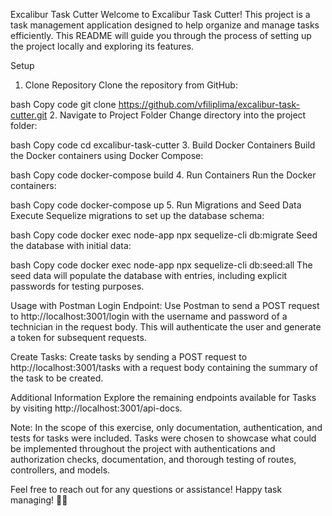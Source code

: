 Excalibur Task Cutter
Welcome to Excalibur Task Cutter! This project is a task management application designed to help organize and manage tasks efficiently. This README will guide you through the process of setting up the project locally and exploring its features.

Setup

1. Clone Repository
   Clone the repository from GitHub:

bash
Copy code
git clone https://github.com/vfiliplima/excalibur-task-cutter.git 2. Navigate to Project Folder
Change directory into the project folder:

bash
Copy code
cd excalibur-task-cutter 3. Build Docker Containers
Build the Docker containers using Docker Compose:

bash
Copy code
docker-compose build 4. Run Containers
Run the Docker containers:

bash
Copy code
docker-compose up 5. Run Migrations and Seed Data
Execute Sequelize migrations to set up the database schema:

bash
Copy code
docker exec node-app npx sequelize-cli db:migrate
Seed the database with initial data:

bash
Copy code
docker exec node-app npx sequelize-cli db:seed:all
The seed data will populate the database with entries, including explicit passwords for testing purposes.

Usage with Postman
Login Endpoint: Use Postman to send a POST request to http://localhost:3001/login with the username and password of a technician in the request body. This will authenticate the user and generate a token for subsequent requests.

Create Tasks: Create tasks by sending a POST request to http://localhost:3001/tasks with a request body containing the summary of the task to be created.

Additional Information
Explore the remaining endpoints available for Tasks by visiting http://localhost:3001/api-docs.

Note:
In the scope of this exercise, only documentation, authentication, and tests for tasks were included. Tasks were chosen to showcase what could be implemented throughout the project with authentications and authorization checks, documentation, and thorough testing of routes, controllers, and models.

Feel free to reach out for any questions or assistance! Happy task managing! 🚀📝

